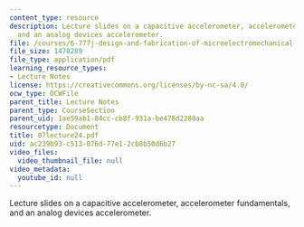```yaml
---
content_type: resource
description: Lecture slides on a capacitive accelerometer, accelerometer fundamentals,
  and an analog devices accelerometer.
file: /courses/6-777j-design-and-fabrication-of-microelectromechanical-devices-spring-2007/ac239b93c513076d77e12cb8b50d6b27_07lecture24.pdf
file_size: 1470289
file_type: application/pdf
learning_resource_types:
- Lecture Notes
license: https://creativecommons.org/licenses/by-nc-sa/4.0/
ocw_type: OCWFile
parent_title: Lecture Notes
parent_type: CourseSection
parent_uid: 1ae59ab1-84cc-cb8f-931a-be478d2280aa
resourcetype: Document
title: 07lecture24.pdf
uid: ac239b93-c513-076d-77e1-2cb8b50d6b27
video_files:
  video_thumbnail_file: null
video_metadata:
  youtube_id: null
---
```

Lecture slides on a capacitive accelerometer, accelerometer fundamentals, and an analog devices accelerometer.